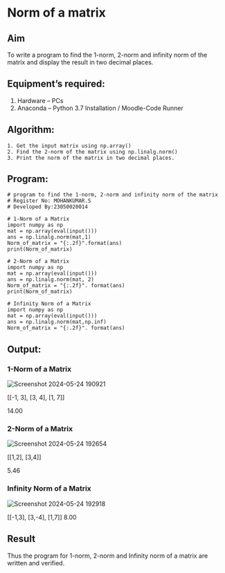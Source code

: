 # Norm of a matrix
## Aim
To write a program to find the 1-norm, 2-norm and infinity norm of the matrix and display the result in two decimal places.
## Equipment’s required:
1.	Hardware – PCs
2.	Anaconda – Python 3.7 Installation / Moodle-Code Runner
## Algorithm:
	1. Get the input matrix using np.array()   
    2. Find the 2-norm of the matrix using np.linalg.norm()
	3. Print the norm of the matrix in two decimal places.
## Program:
```
# program to find the 1-norm, 2-norm and infinity norm of the matrix
# Register No: MOHANKUMAR.S
# Developed By:23050020014

# 1-Norm of a Matrix
import numpy as np
mat = np.array(eval(input()))
ans = np.linalg.norm(mat,1)
Norm_of_matrix = "{:.2f}".format(ans)
print(Norm_of_matrix)

# 2-Norm of a Matrix
import numpy as np
mat = np.array(eval(input()))
ans = np.linalg.norm(mat, 2)
Norm_of_matrix = "{:.2f}". format(ans)
print(Norm_of_matrix)

# Infinity Norm of a Matrix
import numpy as np
mat = np.array(eval(input()))
ans = np.linalg.norm(mat,np.inf)
Norm_of_matrix = "{:.2f}". format(ans)
```
## Output:
### 1-Norm of a Matrix
![Screenshot 2024-05-24 190921](https://github.com/MohanKumar755/Norm-of-a-matrix/assets/146155007/8a1bcb7c-13f8-48d8-b272-ec620bc83801)

[[-1, 3], [3, 4], [1, 7]]

14.00
### 2-Norm of a Matrix
![Screenshot 2024-05-24 192654](https://github.com/MohanKumar755/Norm-of-a-matrix/assets/146155007/e64a2e2f-6b2c-4a71-af1e-1955e3cba7a2)

[[1,2], [3,4]]

5.46
### Infinity Norm of a Matrix
![Screenshot 2024-05-24 192918](https://github.com/MohanKumar755/Norm-of-a-matrix/assets/146155007/42e05959-31d7-4daf-b57e-5b763cfa5d93)

[[-1,3], [3,-4], [1,7]]
8.00
## Result
Thus the program for 1-norm, 2-norm and Infinity norm of a matrix are written and verified.
